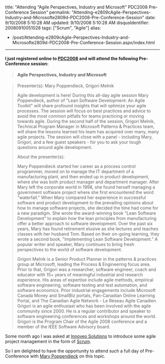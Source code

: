 title: "Attending “Agile Perspectives, Industry and Microsoft” PDC2008 Pre-Conference Session"
permalink: "Attending-e2809cAgile-Perspectives-Industry-and-Microsofte2809d-PDC2008-Pre-Conference-Session"
date: 9/10/2008 5:10:28 AM
updated: 9/10/2008 5:10:28 AM
disqusIdentifier: 20080910051028
tags: ["Scrum", "Agile"]
alias:
 - /post/Attending-e2809cAgile-Perspectives-Industry-and-Microsofte2809d-PDC2008-Pre-Conference-Session.aspx/index.html
---
#### I just registered online to [PDC2008](http://www.microsoftpdc.com/Default.aspx) and will attend the following Pre-Conference session:

> #### Agile Perspectives, Industry and Microsoft
<!-- more -->
> 
> Presenter(s): Mary Poppendieck, Grigori Melnik
> 
> Agile development is here! During this all-day agile session Mary Poppendieck, author of "Lean Software Development: An Agile Toolkit" will share profound insights that will optimize your agile processes. The session will focus on best practices and advice to avoid the most common pitfalls for teams practicing or moving towards agile. During the second half of the session, Grigori Melnik, Technical Program Manager in Microsoft Patterns & Practices team, will share the lessons learned his team has acquired over many, many agile projects. The session will close with a panel - including Mary, Grigori, and a few guest speakers - for you to ask your tough questions around agile development.
> 
> About the presenter(s):
> 
> Mary Poppendieck started her career as a process control programmer, moved on to manage the IT department of a manufacturing plant, and then ended up in product development, where she was both product manager and department manager. After Mary left the corporate world in 1998, she found herself managing a government software project where she first encountered the word "waterfall.” When Mary compared her experience in successful software and product development to the prevailing opinions about how to manage software projects, she decided the time had come for a new paradigm. She wrote the award-winning book "Lean Software Development” to explain how the lean principles from manufacturing offer a better approach to software development. Over the past six years, Mary has found retirement elusive as she lectures and teaches classes with her husband Tom. Based on their on-going learning, they wrote a second book, "Implementing Lean Software Development.” A popular writer and speaker, Mary continues to bring fresh perspectives to the world of software development.
> 
> Grigori Melnik is a Senior Product Planner in the patterns & practices group at Microsoft, leading the Process & Engineering focus area. Prior to that, Grigori was a researcher, software engineer, coach and educator with 15+ years of meaningful industrial and research experience. His areas of expertise include agile methods, empirical software engineering, software testing and test automation, and software economics. Prior industrial engagements include Microsoft Canada Money and SmallBiz portals, Pan-Canadian Online Learning Portal, and The Canadian Agile Network - Le Réseau Agile Canadien. Grigori is an agile enthusiast who has been involved with the agile community since 2000. He is a regular contributor and speaker to software engineering conferences and workshops around the world. Grigori is the Program Chair of the Agile 2008 conference and a member of the IEEE Software Advisory board.

Some month ago I was asked at [Innoveo Solutions](http://www.innoveo.com/) to introduce some agile project management in the form of [Scrum](http://en.wikipedia.org/wiki/Scrum_(development)).

So I am delighted to have the opportunity to attend such a full day of Pre-Conference with [Mary Poppendieck](http://www.poppendieck.com/) on this topic.
